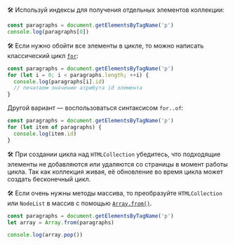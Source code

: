 🛠 Используй индексы для получения отдельных элементов коллекции:

```js
const paragraphs = document.getElementsByTagName('p')
console.log(paragraphs[0])
```

🛠 Если нужно обойти все элементы в цикле, то можно написать классический цикл [`for`](/js/for/):

```js
const paragraphs = document.getElementsByTagName('p')
for (let i = 0; i < paragraphs.length; ++i) {
  console.log(paragraphs[i].id)
  // печатаем значение атрибута id элемента
}
```

Другой вариант — воспользоваться синтаксисом `for..of`:

```js
const paragraphs = document.getElementsByTagName('p')
for (let item of paragraphs) {
  console.log(item.id)
}
```

🛠 При создании цикла над `HTMLCollection` убедитесь, что подходящие элементы не добавляются или удаляются со страницы в момент работы цикла. Так как коллекция живая, её обновление во время цикла может создать бесконечный цикл.

🛠 Если очень нужны методы массива, то преобразуйте `HTMLCollection` или `NodeList` в массив с помощью [`Array.from()`](/js/array-from/).

```js
const paragraphs = document.getElementsByTagName('p')
let array = Array.from(paragraphs)

console.log(array.pop())
```
